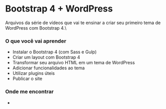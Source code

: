# Bootstrap 4 + WordPress
Arquivos da série de vídeos que vai te ensinar a criar seu primeiro tema de WordPress com Bootstrap 4.\


### O que você vai aprender
- Instalar o Bootstrap 4 (com Sass e Gulp)
- Criar um layout com Bootstrap 4
- Transformar seu arquivo HTML em um tema de WordPress
- Adicionar funcionalidades ao tema
- Utilizar plugins úteis
- Publicar o site

### Onde me encontrar
-
